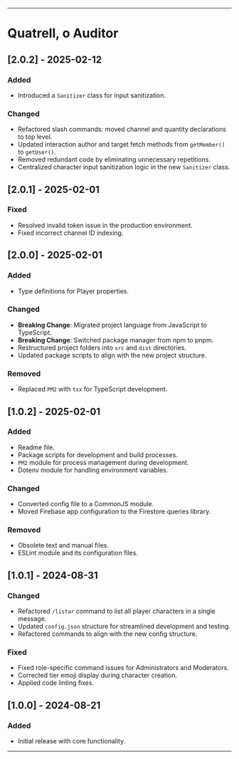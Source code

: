 ---

# Quatrell, o Auditor

## [2.0.2] - 2025-02-12

### Added
- Introduced a `Sanitizer` class for input sanitization.

### Changed
- Refactored slash commands: moved channel and quantity declarations to top level.
- Updated interaction author and target fetch methods from `getMember()` to `getUser()`.
- Removed redundant code by eliminating unnecessary repetitions.
- Centralized character input sanitization logic in the new `Sanitizer` class.

## [2.0.1] - 2025-02-01

### Fixed
- Resolved invalid token issue in the production environment.
- Fixed incorrect channel ID indexing.

## [2.0.0] - 2025-02-01

### Added
- Type definitions for Player properties.

### Changed
- **Breaking Change**: Migrated project language from JavaScript to TypeScript.
- **Breaking Change**: Switched package manager from npm to pnpm.
- Restructured project folders into `src` and `dist` directories.
- Updated package scripts to align with the new project structure.

### Removed
- Replaced `PM2` with `tsx` for TypeScript development.

## [1.0.2] - 2025-02-01

### Added
- Readme file.
- Package scripts for development and build processes.
- `PM2` module for process management during development.
- Dotenv module for handling environment variables.

### Changed
- Converted config file to a CommonJS module.
- Moved Firebase app configuration to the Firestore queries library.

### Removed
- Obsolete text and manual files.
- ESLint module and its configuration files.

## [1.0.1] - 2024-08-31

### Changed
- Refactored `/listar` command to list all player characters in a single message.
- Updated `config.json` structure for streamlined development and testing.
- Refactored commands to align with the new config structure.

### Fixed
- Fixed role-specific command issues for Administrators and Moderators.
- Corrected tier emoji display during character creation.
- Applied code linting fixes.

## [1.0.0] - 2024-08-21

### Added
- Initial release with core functionality.

---